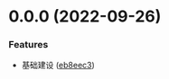 # 0.0.0 (2022-09-26)


### Features

* 基础建设 ([eb8eec3](https://github.com/Maxiaochuan123/Vue3_Vite_Template/commit/eb8eec31fb75e9774d4cd942142e15df2f9a8333))



